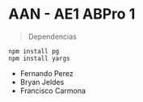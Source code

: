 # AAN - AE1 ABPro 1

> Dependencias

```
npm install pg
npm install yargs
```

* Fernando Perez
* Bryan Jeldes
* Francisco Carmona